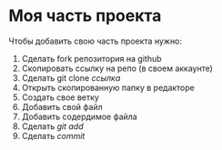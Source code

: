 # Моя часть проекта

Чтобы добавить свою часть проекта нужно:
1. Сделать fork репозитория на github
2. Скопировать ссылку на репо (в своем аккаунте)
3. Сделать git clone *ссылка*
4. Открыть скопированную папку в редакторе
5. Создать свое ветку 
6. Добавить свой файл
7. Добавить содердимое файла
8. Сделать *git add*
9. Сделать *commit*
